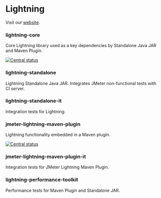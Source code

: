 # Lightning

Visit our [website](http://deliverymind.github.io/lightning/).

### lightning-core

Core Lightning library used as a key dependencies by Standalone Java JAR and Maven Plugin.

[![Central status](https://maven-badges.herokuapp.com/maven-central/uk.co.deliverymind/lightning-core/badge.svg)](https://maven-badges.herokuapp.com/maven-central/uk.co.deliverymind/lightning-core)

### lightning-standalone

Lightning Standalone Java JAR. Integrates JMeter non-functional tests with CI server.

### lightning-standalone-it

Integration tests for Lightning.

### jmeter-lightning-maven-plugin

Lightning functionality embedded in a Maven plugin.

[![Central status](https://maven-badges.herokuapp.com/maven-central/uk.co.deliverymind/jmeter-lightning-maven-plugin/badge.svg)](https://maven-badges.herokuapp.com/maven-central/uk.co.deliverymind/jmeter-lightning-maven-plugin)

### jmeter-lightning-maven-plugin-it

Integration tests for JMeter Lightning Maven Plugin.

### lightning-performance-toolkit

Performance tests for Maven Plugin and Standalone JAR.
